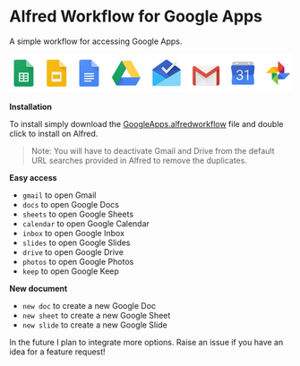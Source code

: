 # Alfred Workflow for Google Apps
A simple workflow for accessing Google Apps.

![Icons](icons.jpg)

**Installation**

To install simply download the [GoogleApps.alfredworkflow](GoogleApps.alfredworkflow?raw=true) file and double click to install on Alfred.

> Note: You will have to deactivate Gmail and Drive from the default URL searches provided in Alfred to remove the duplicates.

**Easy access**
* `gmail` to open Gmail
* `docs` to open Google Docs
* `sheets` to open Google Sheets
* `calendar` to open Google Calendar
* `inbox` to open Google Inbox
* `slides` to open Google Slides
* `drive` to open Google Drive
* `photos` to open Google Photos
* `keep` to open Google Keep

**New document**
* `new doc` to create a new Google Doc
* `new sheet` to create a new Google Sheet
* `new slide` to create a new Google Slide


In the future I plan to integrate more options. Raise an issue if you have an idea for a feature request!
